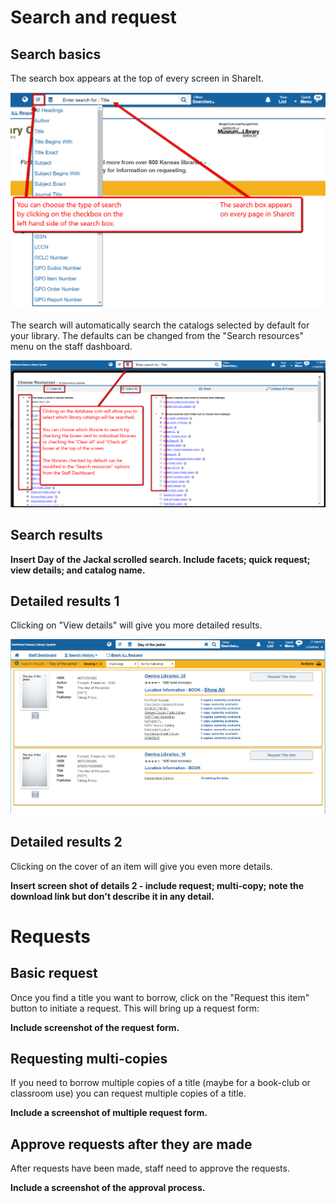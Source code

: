 # Search and request


## Search basics

The search box appears at the top of every screen in ShareIt.

![Search box](.gitbook/assets/100.png)

The search will automatically search the catalogs selected by default for your library.  The defaults can be changed from the "Search resources" menu on the staff dashboard.

![Catalog search defaults](.gitbook/assets/110.png)

## Search results

__Insert Day of the Jackal scrolled search.  Include facets; quick request; view details; and catalog name.__

## Detailed results 1

Clicking on "View details" will give you more detailed results.

![Details 1](.gitbook/assets/130.png)

## Detailed results 2

Clicking on the cover of an item will give you even more details.

__Insert screen shot of details 2 - include request; multi-copy; note the download link but don't describe it in any detail.__

# Requests

## Basic request

Once you find a title you want to borrow, click on the "Request this item" button to initiate a request.  This will bring up a request form:

__Include screenshot of the request form.__

## Requesting multi-copies

If you need to borrow multiple copies of a title (maybe for a book-club or classroom use) you can request multiple copies of a title.

__Include a screenshot of multiple request form.__

## Approve requests after they are made

After requests have been made, staff need to approve the requests.

__Include a screenshot of the approval process.__
